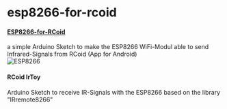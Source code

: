 # esp8266-for-rcoid
<h4><a href="https://github.com/HarryGru/esp8266-for-rcoid/tree/master/ESP8266-for-RCoid">ESP8266-for-RCoid</a></h4>
  a simple Arduino Sketch to make the ESP8266 WiFi-Modul able to send Infrared-Signals from RCoid (App for Android)<br>
  <img src="https://www.rcoid.de/images/rcoid/esp8266.png" title="ESP8266">

<h4>RCoid IrToy</h4>
<p>
  Arduino Sketch to receive IR-Signals with the ESP8266 based on the library "IRremote8266"<br>

</p>
